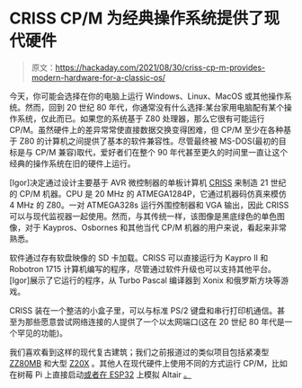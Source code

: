 # CRISS CP/M 为经典操作系统提供了现代硬件

> 原文：<https://hackaday.com/2021/08/30/criss-cp-m-provides-modern-hardware-for-a-classic-os/>

今天，你可能会选择在你的电脑上运行 Windows、Linux、MacOS 或其他操作系统。然而，回到 20 世纪 80 年代，你通常没有什么选择:某台家用电脑配有某个操作系统，仅此而已。如果您的系统基于 Z80 处理器，那么它很有可能运行 CP/M。虽然硬件上的差异常常使直接数据交换变得困难，但 CP/M 至少在各种基于 Z80 的计算机之间提供了基本的软件兼容性。尽管最终被 MS-DOS(最初的目标是与 CP/M 兼容)取代，爱好者们在整个 90 年代甚至更久的时间里一直让这个经典的操作系统在旧的硬件上运行。

[Igor]决定通过设计主要基于 AVR 微控制器的单板计算机 [CRISS](https://hackaday.io/project/181038-criss-cpm-8-bit-homebrew-diy-computer-avr-based) 来制造 21 世纪的 CP/M 机器。CPU 是 20 MHz 的 ATMEGA1284P，它通过机器码仿真来模仿 4 MHz 的 Z80。一对 ATMEGA328s 运行外围控制器和 VGA 输出，因此 CRISS 可以与现代监视器一起使用。然而，与其传统一样，该图像是黑底绿色的单色图像，对于 Kaypros、Osbornes 和其他当代 CP/M 机器的用户来说，看起来非常熟悉。

软件通过存有软盘映像的 SD 卡加载。CRISS 可以直接运行为 Kaypro II 和 Robotron 1715 计算机编写的程序，尽管通过软件升级也可以支持其他平台。[Igor]展示了它运行的程序，从 Turbo Pascal 编译器到 Xonix 和俄罗斯方块等游戏。

CRISS 装在一个整洁的小盒子里，可以与标准 PS/2 键盘和串行打印机通信。甚至为那些愿意尝试网络连接的人提供了一个以太网端口(这在 20 世纪 80 年代是一个罕见的功能)。

我们喜欢看到这样的现代复古建筑；我们之前报道过的类似项目包括紧凑型 [ZZ80MB](https://hackaday.com/2020/10/28/this-z80-computer-bootstraps-itself/) 和大型 [Z20X](https://hackaday.com/2020/02/23/a-z80-computer-at-the-next-level/) 。其他人在现代硬件上使用不同的方式运行 CP/M，比如在树莓 Pi 上直接启动[或者在 ESP32](https://hackaday.com/2016/10/12/raspberry-pi-boots-cpm/) 上模拟 Altair [。](https://hackaday.com/2020/08/20/esp32-altair-emulator-gets-split-personality/)